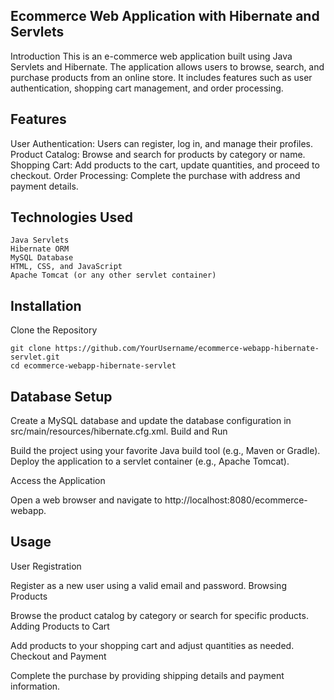 ## Ecommerce Web Application with Hibernate and Servlets

Introduction
This is an e-commerce web application built using Java Servlets and Hibernate. 
The application allows users to browse, search, and purchase products from an online store. 
It includes features such as user authentication, shopping cart management, and order processing.

## Features
User Authentication: Users can register, log in, and manage their profiles.
Product Catalog: Browse and search for products by category or name.
Shopping Cart: Add products to the cart, update quantities, and proceed to checkout.
Order Processing: Complete the purchase with address and payment details.

## Technologies Used
```
Java Servlets
Hibernate ORM
MySQL Database
HTML, CSS, and JavaScript
Apache Tomcat (or any other servlet container)
```
## Installation

Clone the Repository
```
git clone https://github.com/YourUsername/ecommerce-webapp-hibernate-servlet.git
cd ecommerce-webapp-hibernate-servlet
```

## Database Setup

Create a MySQL database and update the database configuration in src/main/resources/hibernate.cfg.xml.
Build and Run

Build the project using your favorite Java build tool (e.g., Maven or Gradle).
Deploy the application to a servlet container (e.g., Apache Tomcat).

Access the Application

Open a web browser and navigate to http://localhost:8080/ecommerce-webapp.

## Usage
User Registration

Register as a new user using a valid email and password.
Browsing Products

Browse the product catalog by category or search for specific products.
Adding Products to Cart

Add products to your shopping cart and adjust quantities as needed.
Checkout and Payment

Complete the purchase by providing shipping details and payment information.





